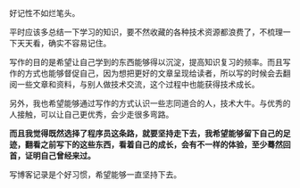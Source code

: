 好记性不如烂笔头。

平时应该多总结一下学习的知识，要不然收藏的各种技术资源都浪费了，不梳理一下天天看，确实不容易记住。

写作的目的是希望让自己学到的东西能够得以沉淀，提高知识复习的频率。而且写作的方式也能够督促自己，因为想把更好的文章呈现给读者，所以写的时候会去翻阅一些文章和资料，与别人做技术交流，这个过程中也能获得技术成长。

另外，我也希望能够通过写作的方式认识一些志同道合的人，技术大牛。与优秀的人接触，可以让自己更优秀，会少走很多弯路。

**而且我觉得既然选择了程序员这条路，就要坚持走下去，我希望能够留下自己的足迹，翻看之前写下的这些东西，看着自己的成长，会有不一样的体验，至少蓦然回首，证明自己曾经来过。**

写博客记录是个好习惯，希望能够一直坚持下去。



